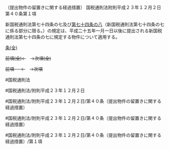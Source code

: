 （提出物件の留置きに関する経過措置）
国税通則法附則平成２３年１２月２日第４０条第１項

新国税通則法第七十四条の七及び[第七十四条の八](国税通則法＿＿＿＿附則平成２３年１２月２日第７４条の８第１項)（新国税通則法第七十四条の七に係る部分に限る。）の規定は、平成二十五年一月一日以後に提出される新国税通則法第七十四条の七に規定する物件について適用する。

[条(全)](国税通則法＿＿＿＿附則平成２３年１２月２日第４０条_.md)

~~前項(全)←~~　~~→次項(全)~~

~~前項 　 ←~~　~~→次項~~



#国税通則法

#国税通則法/附則平成２３年１２月２日

#国税通則法/附則平成２３年１２月２日/第４０条（提出物件の留置きに関する経過措置）

#国税通則法/附則平成２３年１２月２日/第４０条（提出物件の留置きに関する経過措置）

#国税通則法/附則平成２３年１２月２日/第４０条（提出物件の留置きに関する経過措置）/第１項

